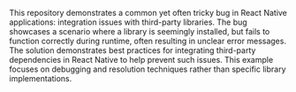 This repository demonstrates a common yet often tricky bug in React Native applications: integration issues with third-party libraries.  The bug showcases a scenario where a library is seemingly installed, but fails to function correctly during runtime, often resulting in unclear error messages.  The solution demonstrates best practices for integrating third-party dependencies in React Native to help prevent such issues.  This example focuses on debugging and resolution techniques rather than specific library implementations.